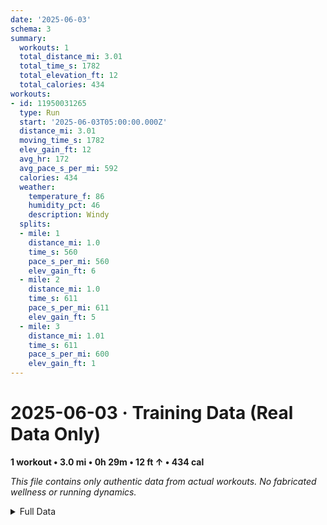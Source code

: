 ```yaml
---
date: '2025-06-03'
schema: 3
summary:
  workouts: 1
  total_distance_mi: 3.01
  total_time_s: 1782
  total_elevation_ft: 12
  total_calories: 434
workouts:
- id: 11950031265
  type: Run
  start: '2025-06-03T05:00:00.000Z'
  distance_mi: 3.01
  moving_time_s: 1782
  elev_gain_ft: 12
  avg_hr: 172
  avg_pace_s_per_mi: 592
  calories: 434
  weather:
    temperature_f: 86
    humidity_pct: 46
    description: Windy
  splits:
  - mile: 1
    distance_mi: 1.0
    time_s: 560
    pace_s_per_mi: 560
    elev_gain_ft: 6
  - mile: 2
    distance_mi: 1.0
    time_s: 611
    pace_s_per_mi: 611
    elev_gain_ft: 5
  - mile: 3
    distance_mi: 1.01
    time_s: 611
    pace_s_per_mi: 600
    elev_gain_ft: 1
---
```

# 2025-06-03 · Training Data (Real Data Only)
**1 workout • 3.0 mi • 0h 29m • 12 ft ↑ • 434 cal**

*This file contains only authentic data from actual workouts. No fabricated wellness or running dynamics.*

<details>
<summary>Full Data</summary>

```json
{
  "date": "2025-06-03",
  "schema": 3,
  "summary": {
    "workouts": 1,
    "total_distance_mi": 3.01,
    "total_time_s": 1782,
    "total_elevation_ft": 12,
    "total_calories": 434
  },
  "workouts": [
    {
      "id": 11950031265,
      "type": "Run",
      "start": "2025-06-03T05:00:00.000Z",
      "distance_mi": 3.01,
      "moving_time_s": 1782,
      "elev_gain_ft": 12,
      "avg_hr": 172,
      "avg_pace_s_per_mi": 592,
      "calories": 434,
      "weather": {
        "temperature_f": 86,
        "humidity_pct": 46,
        "description": "Windy"
      },
      "splits": [
        {
          "mile": 1,
          "distance_mi": 1.0,
          "time_s": 560,
          "pace_s_per_mi": 560,
          "elev_gain_ft": 6
        },
        {
          "mile": 2,
          "distance_mi": 1.0,
          "time_s": 611,
          "pace_s_per_mi": 611,
          "elev_gain_ft": 5
        },
        {
          "mile": 3,
          "distance_mi": 1.01,
          "time_s": 611,
          "pace_s_per_mi": 600,
          "elev_gain_ft": 1
        }
      ]
    }
  ]
}
```
</details>
